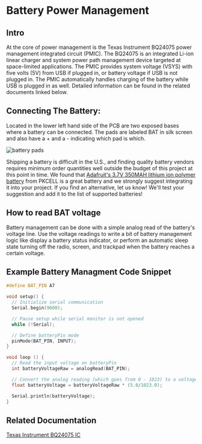 # Battery Power Management
## Intro
At the core of power management is the Texas Instrument BQ24075 power management integrated circuit (PMIC). The BQ24075 is an integrated Li-ion linear charger and system power path management device targeted at space-limited applications. The PMIC provides system voltage (VSYS) with five volts (5V) from USB if plugged in, or battery voltage if USB is not plugged in. The PMIC automatically handles charging of the battery while USB is plugged in as well. Detailed information can be found in the related documents linked below.

## Connecting The Battery:
Located in the lower left hand side of the PCB are two exposed bases where a battery can be connected. The pads are labeled BAT in silk screen and also have a + and a - indicating which pad is which.  

![battery pads](assets/batterypads.png)

Shipping a battery is difficult in the U.S., and finding quality battery vendors requires minimum order quantities well outside the budget of this project at this point in time.  We found that [Adafruit's 3.7V 350MAH lithium ion polymer battery](https://www.adafruit.com/product/2750) from PKCELL is a great battery and we strongly suggest integrating it into your project. If you find an alternative, let us know! We'll test your suggestion and add it to the list of supported batteries!

## How to read BAT voltage
Battery management can be done with a simple analog read of the battery's voltage line. Use the voltage readings to write a bit of battery management logic like display a battery status indicator, or perform an automatic sleep state turning off the radio, screen, and trackpad when the battery reaches a certain voltage.

## Example Battery Managment Code Snippet
``` cpp
#define BAT_PIN A7

void setup() {
  // Initialize serial communication
  Serial.begin(9600);

  // Pause setup while serial monitor is not opened
  while (!Serial);

  // Define batteryPin mode
  pinMode(BAT_PIN, INPUT);
}

void loop () {
  // Read the input voltage on batteryPin
  int batteryVoltageRaw = analogRead(BAT_PIN);

  // Convert the analog reading (which goes from 0 - 1023) to a voltage 0 - 5.
  float batteryVoltage = batteryVoltageRaw * (5.0/1023.0);

  Serial.println(batteryVoltage);
}
```

## Related Documentation
[Texas Instrument BQ24075 IC](http://www.ti.com/product/BQ24075-Q1)
